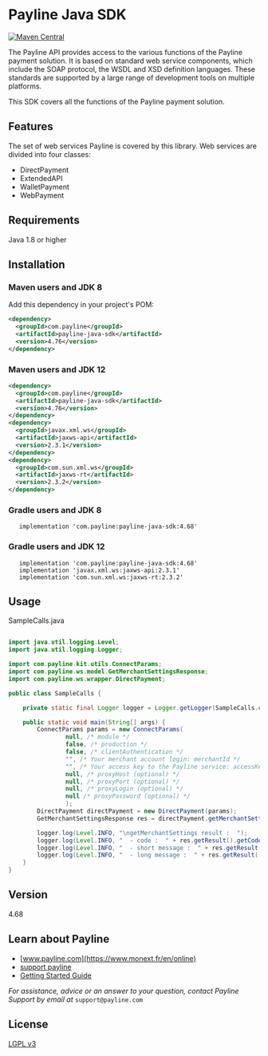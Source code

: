 # Payline Java SDK
[![Maven Central](https://maven-badges.herokuapp.com/maven-central/com.payline/payline-java-sdk/badge.svg)](https://maven-badges.herokuapp.com/maven-central/com.payline/payline-java-sdk)

The Payline API provides access to the various functions of the Payline payment solution. It is
based on standard web service components, which include the SOAP protocol, the WSDL and
XSD definition languages. These standards are supported by a large range of development tools
on multiple platforms.

This SDK covers all the functions of the Payline payment solution.
## Features
The set of web services Payline is covered by this library. Web services are divided into four classes: 
* DirectPayment
* ExtendedAPI
* WalletPayment
* WebPayment

## Requirements
Java 1.8 or higher

## Installation
### Maven users and JDK 8
Add this dependency in your project's POM:

```xml
<dependency>
  <groupId>com.payline</groupId>
  <artifactId>payline-java-sdk</artifactId>
  <version>4.76</version>
</dependency>
```

### Maven users and JDK 12
```xml
<dependency>
  <groupId>com.payline</groupId>
  <artifactId>payline-java-sdk</artifactId>
  <version>4.76</version>
</dependency>
<dependency>
  <groupId>javax.xml.ws</groupId>
  <artifactId>jaxws-api</artifactId>
  <version>2.3.1</version>
</dependency>
<dependency>
  <groupId>com.sun.xml.ws</groupId>
  <artifactId>jaxws-rt</artifactId>
  <version>2.3.2</version>
</dependency>
```

### Gradle users and JDK 8
```
   implementation 'com.payline:payline-java-sdk:4.68'
```

### Gradle users and JDK 12
```
   implementation 'com.payline:payline-java-sdk:4.68'
   implementation 'javax.xml.ws:jaxws-api:2.3.1'
   implementation 'com.sun.xml.ws:jaxws-rt:2.3.2'
```
## Usage
SampleCalls.java

```java

import java.util.logging.Level;
import java.util.logging.Logger;

import com.payline.kit.utils.ConnectParams;
import com.payline.ws.model.GetMerchantSettingsResponse;
import com.payline.ws.wrapper.DirectPayment;

public class SampleCalls {

    private static final Logger logger = Logger.getLogger(SampleCalls.class.getName());

    public static void main(String[] args) {
        ConnectParams params = new ConnectParams(
                null, /* module */
                false, /* production */
                false, /* clientAuthentication */
                "", /* Your merchant account login: merchantId */
                "", /* Your access key to the Payline service: accessKey */
                null, /* proxyHost (optional) */
                null, /* proxyPort (optional) */
                null, /* proxyLogin (optional) */
                null /* proxyPassword (optional) */
                );
        DirectPayment directPayment = new DirectPayment(params);
        GetMerchantSettingsResponse res = directPayment.getMerchantSettings(null);

        logger.log(Level.INFO, "\ngetMerchantSettings result :  ");
        logger.log(Level.INFO, "  - code :  " + res.getResult().getCode());
        logger.log(Level.INFO, "  - short message :  " + res.getResult().getShortMessage());
        logger.log(Level.INFO, "  - long message :  " + res.getResult().getLongMessage());
    }
}
```

## Version
4.68

## Learn about Payline
* [www.payline.com](https://www.monext.fr/en/online)
* [support payline](https://support.payline.com/hc/en-us)
* [Getting Started Guide](https://docs.payline.com/display/DT/Getting+Started+Guide)

*For assistance, advice or an answer to your question, contact Payline Support by email at*
`support@payline.com`

## License

[LGPL v3](./LICENSE)


